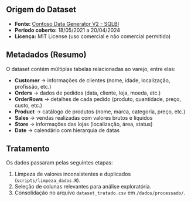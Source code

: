 
## Origem do Dataset
- **Fonte:** [Contoso Data Generator V2 - SQLBI](https://github.com/sql-bi/Contoso-Data-Generator-V2-Data)  
- **Período coberto:** 18/05/2021 a 20/04/2024  
- **Licença:** MIT License (uso comercial e não comercial permitido)  

## Metadados (Resumo)
O dataset contém múltiplas tabelas relacionadas ao varejo, entre elas:

- **Customer** → informações de clientes (nome, idade, localização, profissão, etc.)  
- **Orders** → dados de pedidos (data, cliente, loja, moeda, etc.)  
- **OrderRows** → detalhes de cada pedido (produto, quantidade, preço, custo, etc.)  
- **Product** → catálogo de produtos (nome, marca, categoria, preço, etc.)  
- **Sales** → vendas realizadas com valores brutos e líquidos  
- **Store** → informações das lojas (localização, área, status)  
- **Date** → calendário com hierarquia de datas  

## Tratamento
Os dados passaram pelas seguintes etapas:  
1. Limpeza de valores inconsistentes e duplicados (`scripts/limpeza_dados.R`).  
2. Seleção de colunas relevantes para análise exploratória.  
3. Consolidação no arquivo `dataset_tratado.csv` em `/dados/processado/`.  

